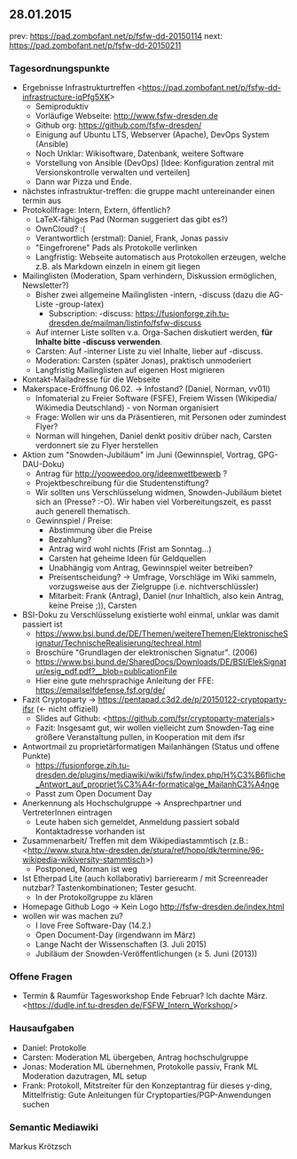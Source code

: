 28.01.2015
----------

prev: <https://pad.zombofant.net/p/fsfw-dd-20150114>
next: <https://pad.zombofant.net/p/fsfw-dd-20150211>

### **Tagesordnungspunkte**

-   Ergebnisse Infrastrukturtreffen
    \<[<https://pad.zombofant.net/p/fsfw-dd-infrastructure-iqPfg5XK>](https://pad.zombofant.net/p/fsfw-dd-infrastructure-iqPfg5XK)\>
    -   Semiproduktiv
    -   Vorläufige Webseite:
        [<http://www.fsfw-dresden.de>](http://www.fsfw-dresden.de)
    -   Github org:
        [<https://github.com/fsfw-dresden/>](https://github.com/fsfw-dresden/)
    -   Einigung auf Ubuntu LTS, Webserver (Apache), DevOps System
        (Ansible)
    -   Noch Unklar: Wikisoftware, Datenbank, weitere Software
    -   Vorstellung von Ansible (DevOps) [Idee: Konfiguration zentral
        mit Versionskontrolle verwalten und verteilen]
    -   Dann war Pizza und Ende.
-   nächstes infrastruktur-treffen: die gruppe macht untereinander einen
    termin aus
-   Protokollfrage: Intern, Extern, öffentlich?
    -   LaTeX-fähiges Pad (Norman suggeriert das gibt es?)
    -   OwnCloud? :(
    -   Verantwortlich (erstmal): Daniel, Frank, Jonas passiv
    -   "Eingefrorene" Pads als Protokolle verlinken
    -   Langfristig: Webseite automatisch aus Protokollen erzeugen,
        welche z.B. als Markdown einzeln in einem git liegen
-   Mailinglisten (Moderation, Spam verhindern, Diskussion ermöglichen,
    Newsletter?)
    -   Bisher zwei allgemeine Mailinglisten -intern, -discuss (dazu die
        AG-Liste -group-latex)
        -   Subscription: -discuss:
            [<https://fusionforge.zih.tu-dresden.de/mailman/listinfo/fsfw-discuss>](https://fusionforge.zih.tu-dresden.de/mailman/listinfo/fsfw-discuss)
    -   Auf interner Liste sollten v.a. Orga-Sachen diskutiert werden,
        **für Inhalte bitte -discuss verwenden**.
    -   Carsten: Auf -interner Liste zu viel Inhalte, lieber auf
        -discuss.
    -   Moderation: Carsten (später Jonas), praktisch unmoderiert
    -   Langfristig Mailinglisten auf eigenen Host migrieren
-   Kontakt-Mailadresse für die Webseite
-   Makerspace-Eröffnung 06.02. → Infostand? (Daniel, Norman, vv01l)
    -   Infomaterial zu Freier Software (FSFE), Freiem Wissen
        (Wikipedia/ Wikimedia Deutschland) - von Norman organisiert
    -   Frage: Wollen wir uns da Präsentieren, mit Personen oder
        zumindest Flyer?
    -   Norman will hingehen, Daniel denkt positiv drüber nach, Carsten
        verdonnert sie zu Flyer herstellen
-   Aktion zum "Snowden-Jubiläum" im Juni (Gewinnspiel, Vortrag,
    GPG-DAU-Doku)
    -   Antrag für [<http://yooweedoo.org/ideenwettbewerb>](http://yooweedoo.org/ideenwettbewerb) ?
    -   Projektbeschreibung für die Studentenstiftung?
    -   Wir sollten uns Verschlüsselung widmen, Snowden-Jubiläum bietet
        sich an (Presse? :-O). Wir haben viel Vorbereitungszeit, es
        passt auch generell thematisch.
    -   Gewinnspiel / Preise:
        -   Abstimmung über die Preise
        -   Bezahlung?
        -   Antrag wird wohl nichts (Frist am Sonntag…)
        -   Carsten hat geheime Ideen für Geldquellen
        -   Unabhängig vom Antrag, Gewinnspiel weiter betreiben?
        -   Preisentscheidung? → Umfrage, Vorschläge im Wiki sammeln,
            vorzugsweise aus der Zielgruppe (i.e. nichtverschlüssler)
        -   Mitarbeit: Frank (Antrag), Daniel (nur Inhaltlich, also kein
            Antrag, keine Preise ;)), Carsten
-   BSI-Doku zu Verschlüsselung existierte wohl einmal, unklar was damit
    passiert ist
    -   [<https://www.bsi.bund.de/DE/Themen/weitereThemen/ElektronischeSignatur/TechnischeRealisierung/techreal.html>](https://www.bsi.bund.de/DE/Themen/weitereThemen/ElektronischeSignatur/TechnischeRealisierung/techreal.html)
    -   Broschüre "Grundlagen der elektronischen Signatur". (2006)
    -   [<https://www.bsi.bund.de/SharedDocs/Downloads/DE/BSI/ElekSignatur/esig_pdf.pdf?__blob=publicationFile>](https://www.bsi.bund.de/SharedDocs/Downloads/DE/BSI/ElekSignatur/esig_pdf.pdf?__blob=publicationFile)
    -   Hier eine gute mehrsprachige Anleitung der FFE:
        [<https://emailselfdefense.fsf.org/de/>](https://emailselfdefense.fsf.org/de/)
-   Fazit Cryptoparty -\>
    [<https://pentapad.c3d2.de/p/20150122-cryptoparty-ifsr>](https://pentapad.c3d2.de/p/20150122-cryptoparty-ifsr)
    (← nicht offiziell)
    -   Slides auf Github:
        \<[<https://github.com/fsr/cryptoparty-materials>](https://github.com/fsr/cryptoparty-materials)\>
    -   Fazit: Insgesamt gut, wir wollen vielleicht zum Snowden-Tag eine
        größere Veranstaltung pullen, in Kooperation mit dem ifsr
-   Antwortmail zu proprietärformatigen Mailanhängen (Status und offene
    Punkte)
    -   [<https://fusionforge.zih.tu-dresden.de/plugins/mediawiki/wiki/fsfw/index.php/H%C3%B6fliche_Antwort_auf_propriet%C3%A4r-formaticalge_MailanhC3%A4nge>](https://fusionforge.zih.tu-dresden.de/plugins/mediawiki/wiki/fsfw/index.php/H%C3%B6fliche_Antwort_auf_propriet%C3%A4r-formatige_Mailanh%C3%A4nge)
    -   Passt zum Open Document Day
-   Anerkennung als Hochschulgruppe -\> Ansprechpartner und
    VertreterInnen eintragen
    -   Leute haben sich gemeldet, Anmeldung passiert sobald
        Kontaktadresse vorhanden ist
-   Zusammenarbeit/ Treffen mit dem Wikipediastammtisch (z.B.:
    \<[<http://www.stura.htw-dresden.de/stura/ref/hopo/dk/termine/96-wikipedia-wikiversity-stammtisch>](http://www.stura.htw-dresden.de/stura/ref/hopo/dk/termine/96-wikipedia-wikiversity-stammtisch)\>)
    -   Postponed, Norman ist weg
-   Ist Etherpad Lite (auch kollaborativ) barrierearm / mit Screenreader
    nutzbar? Tastenkombinationen; Tester gesucht.
    -   In der Protokollgruppe zu klären
-   Homepage Github Logo → Kein Logo
    [<http://fsfw-dresden.de/index.html>](http://fsfw-dresden.de/index.html)
-   wollen wir was machen zu?
    -   I love Free Software-Day (14.2.)
    -   Open Document-Day (irgendwann im März)
    -   Lange Nacht der Wissenschaften (3. Juli 2015)
    -   Jubiläum der Snowden-Veröffentlichungen (≥ 5. Juni (2013))

### Offene Fragen

-   Termin & Raumfür Tagesworkshop Ende Februar? Ich dachte März.
    \<[<https://dudle.inf.tu-dresden.de/FSFW_Intern_Workshop/>](https://dudle.inf.tu-dresden.de/FSFW_Intern_Workshop/)\>

### **Hausaufgaben**

-   Daniel: Protokolle
-   Carsten: Moderation ML übergeben, Antrag hochschulgruppe
-   Jonas: Moderation ML übernehmen, Protokolle passiv, Frank ML
    Moderation dazutragen, ML setup
-   Frank: Protokoll, Mitstreiter für den Konzeptantrag für dieses
    y-ding, Mittelfristig: Gute Anleitungen für
    Cryptoparties/PGP-Anwendungen suchen

### Semantic Mediawiki

Markus Krötzsch
